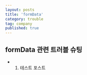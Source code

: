```yaml
---
layout: posts
title: 'formData'
category: trouble
tag: company
published: true
---
```


## formData 관련 트러블 슈팅

- 1. 테스트 포스트
